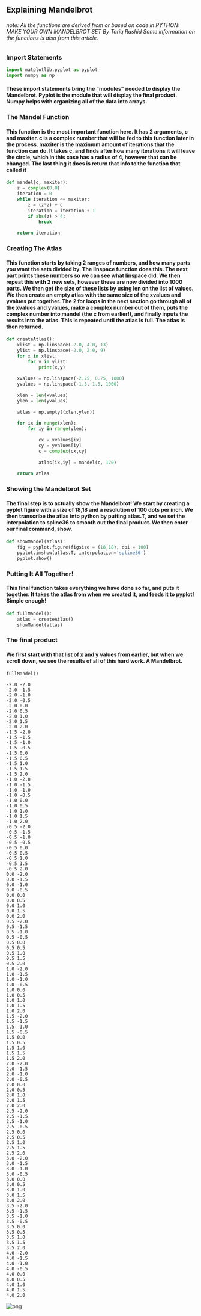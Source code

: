 
## Explaining Mandelbrot

###### note: All the functions are derived from or based on code in PYTHON: MAKE YOUR OWN MANDELBROT SET By Tariq Rashid Some information on the functions is also from this article.

### Import Statements


```python
import matplotlib.pyplot as pyplot
import numpy as np
```

#### These import statements bring the "modules" needed to display the Mandelbrot. Pyplot is the module that will display the final product. Numpy helps with organizing all of the data into arrays.

### The Mandel Function

#### This function is the most important function here. It has 2 arguments, c and maxiter. c is a complex number that will be fed to this function later in the process. maxiter is the maximum amount of iterations that the function can do. It takes c, and finds after how many iterations it will leave the circle, which in this case has a radius of 4, however that can be changed. The last thing it does is return that info to the function that called it


```python
def mandel(c, maxiter):
    z = complex(0,0)
    iteration = 0
    while iteration <= maxiter:
        z = (z*z) + c
        iteration = iteration + 1
        if abs(z) > 4:
            break
    
    return iteration
```

### Creating The Atlas

#### This function starts by taking 2 ranges of numbers, and how many parts you want the sets divided by. The linspace function does this. The next part prints these numbers so we can see what linspace did. We then repeat this with 2 new sets, however these are now divided into 1000 parts. We then get the size of these lists by using len on the list of values. We then create an empty atlas with the same size of the xvalues and yvalues put together. The 2 for loops in the next section go through all of the xvalues and yvalues, make a complex number out of them, puts the complex number into mandel (the c from earlier!), and finally inputs the results into the atlas. This is repeated until the atlas is full. The atlas is then returned.


```python
def createAtlas():
    xlist = np.linspace(-2.0, 4.0, 13)
    ylist = np.linspace(-2.0, 2.0, 9)
    for x in xlist:
        for y in ylist:
            print(x,y)
            
    xvalues = np.linspace(-2.25, 0.75, 1000)
    yvalues = np.linspace(-1.5, 1.5, 1000)
    
    xlen = len(xvalues)
    ylen = len(yvalues)
    
    atlas = np.empty((xlen,ylen))
    
    for ix in range(xlen):
        for iy in range(ylen):
            
            cx = xvalues[ix]
            cy = yvalues[iy]
            c = complex(cx,cy)
            
            atlas[ix,iy] = mandel(c, 120)
            
    return atlas
```

### Showing the Mandelbrot Set

#### The final step is to actually show the Mandelbrot! We start by creating a pyplot figure with a size of 18,18 and a resolution of 100 dots per inch. We then transcribe the atlas into python by putting atlas.T, and we set the interpolation to spline36 to smooth out the final product. We then enter our final command, show.


```python
def showMandel(atlas):
    fig = pyplot.figure(figsize = (18,18), dpi = 100)
    pyplot.imshow(atlas.T, interpolation='spline36')
    pyplot.show()
```

### Putting It All Together!

#### This final function takes everything we have done so far, and puts it together. It takes the atlas from when we created it, and feeds it to pyplot! Simple enough!


```python
def fullMandel():
    atlas = createAtlas()
    showMandel(atlas)
```

### The final product

#### We first start with that list of x and y values from earlier, but when we scroll down, we see the results of all of this hard work. A Mandelbrot.


```python
fullMandel()
```

    -2.0 -2.0
    -2.0 -1.5
    -2.0 -1.0
    -2.0 -0.5
    -2.0 0.0
    -2.0 0.5
    -2.0 1.0
    -2.0 1.5
    -2.0 2.0
    -1.5 -2.0
    -1.5 -1.5
    -1.5 -1.0
    -1.5 -0.5
    -1.5 0.0
    -1.5 0.5
    -1.5 1.0
    -1.5 1.5
    -1.5 2.0
    -1.0 -2.0
    -1.0 -1.5
    -1.0 -1.0
    -1.0 -0.5
    -1.0 0.0
    -1.0 0.5
    -1.0 1.0
    -1.0 1.5
    -1.0 2.0
    -0.5 -2.0
    -0.5 -1.5
    -0.5 -1.0
    -0.5 -0.5
    -0.5 0.0
    -0.5 0.5
    -0.5 1.0
    -0.5 1.5
    -0.5 2.0
    0.0 -2.0
    0.0 -1.5
    0.0 -1.0
    0.0 -0.5
    0.0 0.0
    0.0 0.5
    0.0 1.0
    0.0 1.5
    0.0 2.0
    0.5 -2.0
    0.5 -1.5
    0.5 -1.0
    0.5 -0.5
    0.5 0.0
    0.5 0.5
    0.5 1.0
    0.5 1.5
    0.5 2.0
    1.0 -2.0
    1.0 -1.5
    1.0 -1.0
    1.0 -0.5
    1.0 0.0
    1.0 0.5
    1.0 1.0
    1.0 1.5
    1.0 2.0
    1.5 -2.0
    1.5 -1.5
    1.5 -1.0
    1.5 -0.5
    1.5 0.0
    1.5 0.5
    1.5 1.0
    1.5 1.5
    1.5 2.0
    2.0 -2.0
    2.0 -1.5
    2.0 -1.0
    2.0 -0.5
    2.0 0.0
    2.0 0.5
    2.0 1.0
    2.0 1.5
    2.0 2.0
    2.5 -2.0
    2.5 -1.5
    2.5 -1.0
    2.5 -0.5
    2.5 0.0
    2.5 0.5
    2.5 1.0
    2.5 1.5
    2.5 2.0
    3.0 -2.0
    3.0 -1.5
    3.0 -1.0
    3.0 -0.5
    3.0 0.0
    3.0 0.5
    3.0 1.0
    3.0 1.5
    3.0 2.0
    3.5 -2.0
    3.5 -1.5
    3.5 -1.0
    3.5 -0.5
    3.5 0.0
    3.5 0.5
    3.5 1.0
    3.5 1.5
    3.5 2.0
    4.0 -2.0
    4.0 -1.5
    4.0 -1.0
    4.0 -0.5
    4.0 0.0
    4.0 0.5
    4.0 1.0
    4.0 1.5
    4.0 2.0



![png](output_19_1.png)

